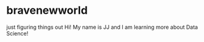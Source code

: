 # bravenewworld
just figuring things out
Hi! My name is JJ and I am learning more about Data Science!
